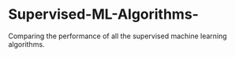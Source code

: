 # Supervised-ML-Algorithms-
Comparing the performance of all the supervised machine learning algorithms.
